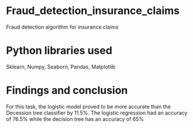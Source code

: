 # Fraud_detection_insurance_claims
Fraud detection algorithm for insurance claims

# Python libraries used 
Sklearn, Numpy, Seaborn, Pandas, Matplotlib

# Findings and conclusion
For this task, the logistic model proved to be more accurate than the Decession tree classifier by 11.5%. The logistic regression had an accuracy of 76.5% while the decision tree has an accuracy of 65%
